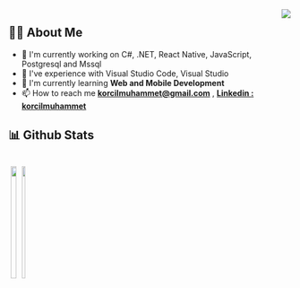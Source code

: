 <img align="right" src="https://visitor-badge.laobi.icu/badge?page_id=korcilm.korcilm">

## 🙋‍♂️ About Me

- 🔭  I'm currently working on C#, .NET, React Native, JavaScript, Postgresql and Mssql
- 👋  I've experience with Visual Studio Code, Visual Studio 
- 🌱  I'm currently learning **Web and Mobile Development**
- 📫 How to reach me **korcilmuhammet@gmail.com** , <a href="https://www.linkedin.com/in/korcilmuhammet" target="_blank"> **Linkedin : korcilmuhammet** </a> 


## 📊 Github Stats
  <br/>
  <div style="display: table;">
    <img style=" float: right; width: 40%; height:200px" alt="" src="https://github-readme-stats.vercel.app/api/top-langs/?username=korcilm&langs_count=8&count_private=true&layout=compact&theme=react&hide_border=true&bg_color=0D1117"  />   
    <img style=" float: right; width: 50%; height:200px" alt="" src="https://github-readme-stats.vercel.app/api?username=korcilm&show_icons=true&count_private=true&theme=react&hide_border=true&bg_color=0D1117"  />    
  </div>
